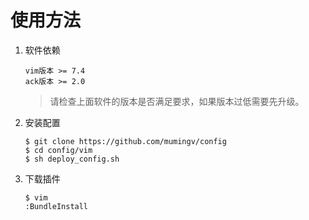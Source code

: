 # 使用方法

1. 软件依赖

   ```vim
   vim版本 >= 7.4
   ack版本 >= 2.0
   ```
   > 请检查上面软件的版本是否满足要求，如果版本过低需要先升级。

2. 安装配置

   ```vim
   $ git clone https://github.com/mumingv/config
   $ cd config/vim
   $ sh deploy_config.sh
   ```

3. 下载插件

   ```vim
   $ vim
   :BundleInstall
   ```

